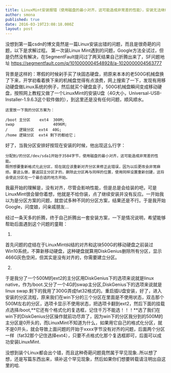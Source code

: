 ```yaml
---
title: LinuxMint安装报错（使用磁盘的最小对齐，这可能造成非常差的性能），安装无法继续
author: smona
published: true
date: 2016-03-19T23:08:18.000Z
layout: post
---
```

  没想到第一篇csdn的博文竟然是一篇Linux安装出错的问题，而且是很奇葩的问题，以下是求解过程。
  第一次装Linux Mint遇到的问题，Google方法全试过，但是仍然没有解决，在SegmentFault提问过了两天结果自己折腾出来了，SF问题地址 https://segmentfault.com/q/1010000004548928/a-1020000004563777
  
  背景是这样的：寒假的时候剁手买了块固态硬盘，把原来本本的老500G机械盘换了下来，开学初看着换下来的机械盘觉得有点浪费，网上搜索了一下，发现有用移动硬盘做Linux系统的例子，然后就买个硬盘盒子，500G机械盘瞬间变成移动硬盘，按照网上教程又做了一个LinuxMint的安装U盘（4G大小，Universal-USB-Installer-1.9.6.3这个软件做的），到这里还是没有任何问题，顺风顺水。

```
这里放一下我的分区方案为：

/boot 主分区    ext4  300M;
swap                 4096M;
/     逻辑分区  ext4  40G;
/home 逻辑分区  ext4 剩下的都给它；
```
  好了，当我分区安排好按现在安装的时候，他出现这么行字：

```
分配到/的分区/dev/sda1开始于3584字节，使用磁盘的最小对齐，这可能造成非常差的性能。
既然想要重新格式化此分区，现在就应该重新对齐分区来修正此错误，因为以后更改会非常麻烦。要这么做，要返回主分区才的，删除此分区再与同样的位置，使用同样设置重新创建，这将会使此分区在一个最合适的地方开始。
```

  我最开始的理解是，没有对齐，尽管会影响性能，但是总是会给装的吧，可是LinuxMint很会替你着想，他就是不给你装，点了继续安装并没有反应。一开始我以为是分区方案的问题，就尝试多种不同的分区方案，结果还是不行。于是我开始Google，问度娘，问亲戚朋友...
  
  经过一条天多的折腾，终于自己折腾出一套安装方案，一下是情况说明，希望能够帮助后面遇到这个问题的童鞋：
  
  1.
  首先问题的症结在于LinuxMint纠结的对齐和这块500G的移动硬盘之前装过Win10系统，不算新移动硬盘，这种硬盘就算用DiskGenius删除所有分区，显示466G灰色空闲，但其实是没有对齐的，你需要建立分区。
 
   2.
   于是我分了一个500M的ext2的主分区用DiskGenius下的选项来说就是linux native，作为/boot.又分了一个4G的swap主分区,DiskGenius下的选项来说就是linux swap.剩下的我用了300G弄成fat32格式的。重启插U盘安装，好了，进入安装的分区流程，原来我们在win下分的三个分区在里面是不使用状态，双击那个500M左右的分区，选项卡显示不使用状态，把选项卡翻到ext2，然后下面的挂载点选择/boot,**它还有个格式化的复选框，记住千万不能选！！！**选了我们在win下的DiskGenius分区操作就前功尽弃了，因为win下的分区我分到的500M的主分区是0开头的，而LinuxMint不知道为什么，如果用它自己的格式化分区，就不是0开头，就会导致上面问题的开始于xxxx字节没有对齐的问题，后面两个分区一样（fat32那个记住选择ext4），只要不点格式化那个复选框即可，后面可以成功安装LinuxMint.
 
  没想到装个Linux都会出个错，而且这种奇葩问题竟然属于罕见现象..所以想了想，还是写篇东西出来，填补这个罕见现象，然后如果你们想要转载请注明出自这里的哈.
